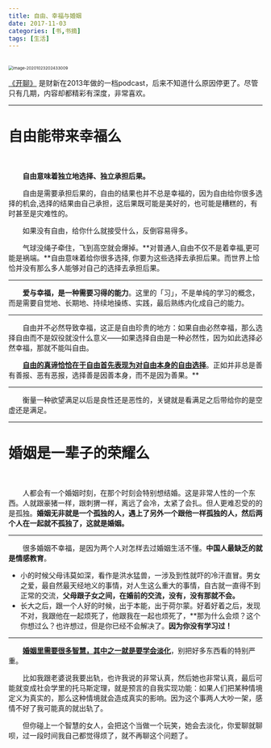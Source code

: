 ```yaml
---
title: 自由、幸福与婚姻
date: 2017-11-03
categories: [书,书摘]
tags: [生活]
---
```

<br/>

<img src="https://tva1.sinaimg.cn/large/0081Kckwly1gjzje062b0j308q08sq4s.jpg" alt="image-20201023202433009" style="zoom:57%;" />

[《开聊》](https://podcasts.apple.com/gb/podcast/%E5%BC%80%E8%81%8A/id738323641) 是财新在2013年做的一档podcast，后来不知道什么原因停更了。尽管只有几期，内容却都精彩有深度，非常喜欢。

---



# 自由能带来幸福么

<br/>

　　**自由意味着独立地选择、独立承担后果。**

　　自由是需要承担后果的，自由的结果也并不总是幸福的，因为自由给你很多选择的机会,选择的结果由自己承担，这后果既可能是美好的，也可能是糟糕的，有时甚至是灾难性的。

　　如果没有自由，给你什么就接受什么，反倒容易得多。

　　气球没绳子牵住，飞到高空就会爆掉。**对普通人,自由不仅不是着幸福,更可能是祸端。**自由意味着给你很多选择, 你要为这些选择去承担后果。而世界上恰恰并没有那么多人能够对自己的选择去承担后果。

---

　　**爱与幸福，是一种需要习得的能力**。这里的「习」，不是单纯的学习的概念，而是需要自觉地、长期地、持续地操练、实践，最后熟练内化成自己的能力。

---

　　自由并不必然导致幸福，这正是自由珍贵的地方：如果自由必然幸福，那么选择自由而不是奴役就没什么意义——如果选择自由是一种必然性，因为如此选择必然幸福，那就不能叫自由。

　　**<u>自由的真谛恰恰在于自由首先表现为对自由本身的自由选择</u>**。正如并非总是善有善报、恶有恶报，选择善是因善本身，而不是因为善果。**

---

　　衡量一种欲望满足以后是良性还是恶性的，关键就是看满足之后带给你的是空虚还是满足。

---

# 婚姻是一辈子的荣耀么

<br/>

　　人都会有一个婚姻时刻，在那个时刻会特别想结婚。这是非常人性的一个东西。人就跟豪猪一样，跟刺猬一样，离远了会冷，太紧了会扎。但人更难忍受的的是孤独。**婚姻无非就是一个孤独的人，遇上了另外一个跟他一样孤独的人，然后两个人在一起就不孤独了，这就是婚姻。**

---

　　很多婚姻不幸福，是因为两个人对怎样去过婚姻生活不懂。**中国人最缺乏的就是情感教育**。

- 小的时候父母讳莫如深，看作是洪水猛兽，一涉及到性就吓的冷汗直冒。男女之爱，最自然最天经地义的事情，对人生这么重大的事情，自古就一直得不到正常的交流，**父母跟子女之间，在婚前的交流，没有，没有那就不会。**
- 长大之后，跟一个人好的时候，出于本能，出于荷尔蒙。好着好着之后，发现不对，我跟他在一起烦死了，他跟我在一起也烦死了，**那为什么会烦？这个你想过么？也许想过，但是你已经不会解决了。**因为你没有学习过！**

---

　　**<u>婚姻里需要很多智慧，其中之一就是要学会淡化</u>**，别把好多东西看的特别严重。

　　比如我跟老婆说我要出轨，也许我说的非常认真，然后她也非常认真，最后可能就变成社会学里的托马斯定理，就是预言的自我实现功能：如果人们把某种情境定义为真实的，那么这种情境就会造成真实的影响。因为这个事两人大吵一架，感情不好了我可能真的就出轨了。

　　但你碰上一个智慧的女人，会把这个当做一个玩笑，她会去淡化，你爱聊就聊呗，过一段时间我自己都觉得烦了，就不再聊这个问题了。